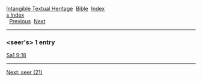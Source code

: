 [Intangible Textual Heritage](../../index)  [Bible](../index) 
[Index](index)   
[s Index](_s_)  
  [Previous](c09956)  [Next](c09958) 

------------------------------------------------------------------------

### &lt;seer's&gt; 1 entry

[Sa1 9:18](../kjv/sa1009.htm#018)  

------------------------------------------------------------------------

[Next: seer (21)](c09958)
